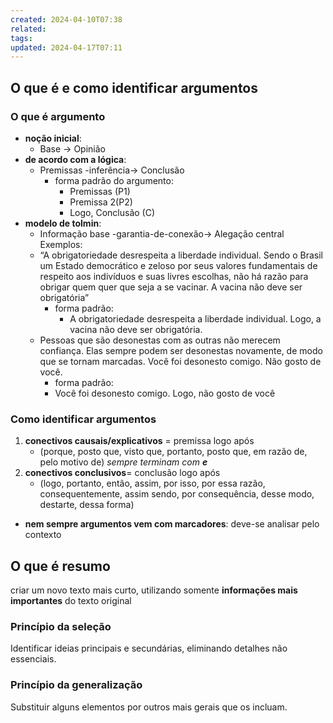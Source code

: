 ```yaml
---
created: 2024-04-10T07:38
related: 
tags: 
updated: 2024-04-17T07:11
---
```

## O que é e como identificar argumentos
### O que é argumento
- **noção inicial**: 
	- Base → Opinião
- **de acordo com a lógica**: 
	- Premissas -inferência→ Conclusão
		- forma padrão do argumento: 
			- Premissas (P1)
			- Premissa 2(P2) 
			- Logo, Conclusão (C)
- **modelo de tolmin**:
	- Informação base -garantia-de-conexão→ Alegação central
	Exemplos:
	- “A obrigatoriedade desrespeita a liberdade individual. Sendo o Brasil um Estado democrático e zeloso por seus valores fundamentais de respeito aos indivíduos e suas livres escolhas, não há razão para obrigar quem quer que seja a se vacinar. A vacina não deve ser obrigatória”
		- forma padrão:
			- A obrigatoriedade desrespeita a liberdade individual. Logo, a vacina não deve ser obrigatória.
	- Pessoas que são desonestas com as outras não merecem confiança. Elas sempre podem ser desonestas novamente, de modo que se tornam marcadas. Você foi desonesto comigo. Não gosto de você.
		- forma padrão:
		- Você foi desonesto comigo. Logo, não gosto de você
### Como identificar argumentos
1. **conectivos causais/explicativos** = premissa logo após
	- (porque, posto que, visto que, portanto, posto que, em razão de, pelo motivo de) *sempre terminam com **e***
2. **conectivos conclusivos**=  conclusão logo após
	- (logo, portanto, então, assim, por isso, por essa razão, consequentemente, assim sendo, por consequência, desse modo, destarte, dessa forma)
- **nem sempre argumentos vem com marcadores**: deve-se analisar pelo contexto
## O que é resumo
criar um novo texto mais curto, utilizando somente **informações mais importantes** do texto original
### Princípio da seleção
Identificar ideias principais e secundárias, eliminando detalhes não essenciais.
### Princípio da generalização
Substituir alguns elementos por outros mais gerais que os incluam.